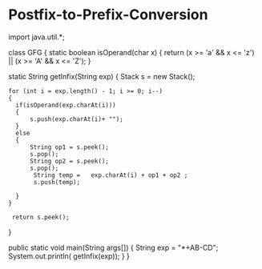# Postfix-to-Prefix-Conversion

import java.util.*; 
  
class GFG 
{ 
static boolean isOperand(char x)
{
    return (x >= 'a' && x <= 'z') || 
            (x >= 'A' && x <= 'Z'); 
}
 
static String getInfix(String exp) 
{ 
    Stack<String> s = new Stack<String>(); 
  
    for (int i = exp.length() - 1; i >= 0; i--) 
    {
      if(isOperand(exp.charAt(i)))
      {
          s.push(exp.charAt(i)+ ""); 
      }
      else
      {
          String op1 = s.peek();
          s.pop();
          String op2 = s.peek();
          s.pop();
           String temp =   exp.charAt(i) + op1 + op2 ;
           s.push(temp); 
           
      }
    }
    
     return s.peek(); 
    
}
        
public static void main(String args[]) 
{ 
    String exp = "*+AB-CD"; 
    System.out.println( getInfix(exp)); 
} 
} 

